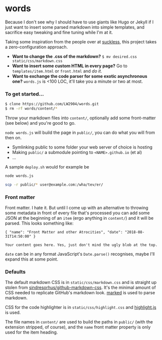 # words

Because I don't see why I should have to use giants like Hugo or Jekyll if I just want to insert some parsed markdown into simple templates, and sacrifice easy tweaking and fine tuning while I'm at it.

Taking some inspiration from the people over at [suckless](suckless.org), this project takes a zero-configuration approach.

- __Want to change the .css of the markdown?__ `$ mv desired.css static/css/markdown.css`
- __Want to insert some custom HTML in every page?__ Go to `templates/item.html` or `front.html` and _do it_.
- __Want to exchange the code parser for some exotic asynchronous one?__ `words.js` is <100 LOC, it'll take you a minute or two at most.

### To get started...

```bash
$ clone https://github.com/LW2904/words.git
$ rm -rf words/content/*
```

Throw your markdown files into `content/`, optionally add some front-matter (see below) and you're good to go. 

`node words.js` will build the page in `public/`, you can do what you will from then on.

- Symlinking public to some folder your web server of choice is hosting
- Making `public/` a submodule pointing to `<NAME>.github.io` (et al)
- ...

A sample `deploy.sh` would for example be

```bash
node words.js

scp -r public/* user@example.com:/wha/tev/er/
```

### Front matter

Front matter. I hate it. But until I come up with an alternative to throwing some metadata in front of every file that's processed you can add some JSON at the beginning of an `item` (ergo anything in `content/`) and it will be parsed. This looks something like:

```
{ "name": "Front Matter and other Atrocities", "date": "2018-08-31T14:50:00" }

Your content goes here. Yes, just don't mind the ugly blob at the top.
```

`date` can be in any format JavaScript's `Date.parse()` recognises, maybe I'll expand this at some point.

### Defaults

The default markdown CSS is in `static/css/markdown.css` and is straight up stolen from [sindresorhus/github-markdown-css](https://github.com/sindresorhus/github-markdown-css). It's the minimal amount of CSS needed to replicate GitHub's markdown look. [marked](https://github.com/markedjs/marked) is used to parse markdown.

CSS for the code highlighter is in `static/css/highlight.css` and [highlight.js](https://highlightjs.org/) is used.

The file names in `content/` are used to build the paths in `public/` (with the extension stripped, of course), and the `name` front matter property is only used for the item heading.
